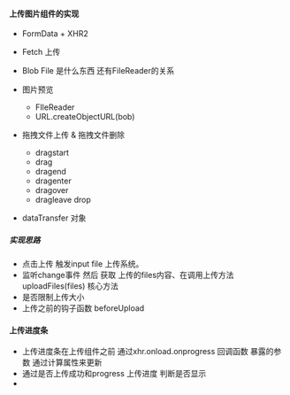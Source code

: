 #### 上传图片组件的实现

* FormData + XHR2
* Fetch 上传
* Blob File 是什么东西 还有FileReader的关系
* 图片预览
  * FIleReader
  * URL.createObjectURL(bob)
* 拖拽文件上传 & 拖拽文件删除
  * dragstart 
  * drag 
  * dragend
  * dragenter
  * dragover
  * dragleave drop

* dataTransfer 对象





##### 实现思路

* 点击上传 触发input file 上传系统。
* 监听change事件 然后 获取 上传的files内容、在调用上传方法 uploadFiles(files) 核心方法
* 是否限制上传大小 
* 上传之前的钩子函数 beforeUpload





#### 上传进度条

* 上传进度条在上传组件之前 通过xhr.onload.onprogress 回调函数 暴露的参数 通过计算属性来更新
* 通过是否上传成功和progress 上传进度 判断是否显示
* 



```javascript

```

